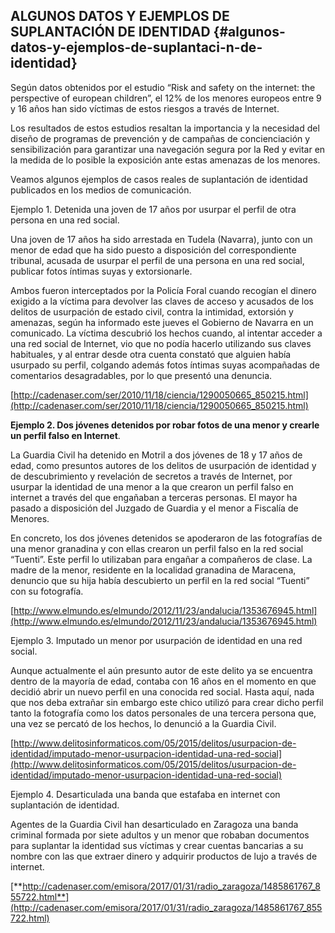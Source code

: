 ## ALGUNOS DATOS Y EJEMPLOS DE SUPLANTACIÓN DE IDENTIDAD {#algunos-datos-y-ejemplos-de-suplantaci-n-de-identidad}

Según datos obtenidos por el estudio “Risk and safety on the internet: the perspective of european children”, el 12% de los menores europeos entre 9 y 16 años han sido víctimas de estos riesgos a través de Internet.

Los resultados de estos estudios resaltan la importancia y la necesidad del diseño de programas de prevención y de campañas de concienciación y sensibilización para garantizar una navegación segura por la Red y evitar en la medida de lo posible la exposición ante estas amenazas de los menores.

Veamos algunos ejemplos de casos reales de suplantación de identidad publicados en los medios de comunicación.

Ejemplo 1\. Detenida una joven de 17 años por usurpar el perfil de otra persona en una red social.

Una joven de 17 años ha sido arrestada en Tudela (Navarra), junto con un menor de edad que ha sido puesto a disposición del correspondiente tribunal, acusada de usurpar el perfil de una persona en una red social, publicar fotos íntimas suyas y extorsionarle.

Ambos fueron interceptados por la Policía Foral cuando recogían el dinero exigido a la víctima para devolver las claves de acceso y acusados de los delitos de usurpación de estado civil, contra la intimidad, extorsión y amenazas, según ha informado este jueves el Gobierno de Navarra en un comunicado. La víctima descubrió los hechos cuando, al intentar acceder a una red social de Internet, vio que no podía hacerlo utilizando sus claves habituales, y al entrar desde otra cuenta constató que alguien había usurpado su perfil, colgando además fotos íntimas suyas acompañadas de comentarios desagradables, por lo que presentó una denuncia.

[http://cadenaser.com/ser/2010/11/18/ciencia/1290050665_850215.html](http://cadenaser.com/ser/2010/11/18/ciencia/1290050665_850215.html)

**Ejemplo 2\. Dos jóvenes detenidos por robar fotos de una menor y crearle un perfil falso en Internet**.

La Guardia Civil ha detenido en Motril a dos jóvenes de 18 y 17 años de edad, como presuntos autores de los delitos de usurpación de identidad y de descubrimiento y revelación de secretos a través de Internet, por usurpar la identidad de una menor a la que crearon un perfil falso en internet a través del que engañaban a terceras personas. El mayor ha pasado a disposición del Juzgado de Guardia y el menor a Fiscalía de Menores.

En concreto, los dos jóvenes detenidos se apoderaron de las fotografías de una menor granadina y con ellas crearon un perfil falso en la red social “Tuenti”. Este perfil lo utilizaban para engañar a compañeros de clase. La madre de la menor, residente en la localidad granadina de Maracena, denuncio que su hija había descubierto un perfil en la red social “Tuenti” con su fotografía.

[http://www.elmundo.es/elmundo/2012/11/23/andalucia/1353676945.html](http://www.elmundo.es/elmundo/2012/11/23/andalucia/1353676945.html)

Ejemplo 3\. Imputado un menor por usurpación de identidad en una red social.

Aunque actualmente el aún presunto autor de este delito ya se encuentra dentro de la mayoría de edad, contaba con 16 años en el momento en que decidió abrir un nuevo perfil en una conocida red social. Hasta aquí, nada que nos deba extrañar sin embargo este chico utilizó para crear dicho perfil tanto la fotografía como los datos personales de una tercera persona que, una vez se percató de los hechos, lo denunció a la Guardia Civil.

[http://www.delitosinformaticos.com/05/2015/delitos/usurpacion-de-identidad/imputado-menor-usurpacion-identidad-una-red-social](http://www.delitosinformaticos.com/05/2015/delitos/usurpacion-de-identidad/imputado-menor-usurpacion-identidad-una-red-social)

Ejemplo 4\. Desarticulada una banda que estafaba en internet con suplantación de identidad.

Agentes de la Guardia Civil han desarticulado en Zaragoza una banda criminal formada por siete adultos y un menor que robaban documentos para suplantar la identidad sus víctimas y crear cuentas bancarias a su nombre con las que extraer dinero y adquirir productos de lujo a través de internet.

[**http://cadenaser.com/emisora/2017/01/31/radio_zaragoza/1485861767_855722.html**](http://cadenaser.com/emisora/2017/01/31/radio_zaragoza/1485861767_855722.html)